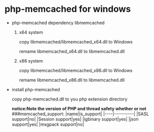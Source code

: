 # php-memcached for windows
 * php-memcached dependency libmemcached

     1. x64 system
        
        copy libmemcached/libmemcached_x64.dll to Windows 
        
        remame libmemcached_x64.dll to libmemcached.dll
     2. x86 system
  
        copy libmemcached/libmemcached_x86.dll to Windows 
        
        remame libmemcached_x86.dll to libmemcached.dll
        
 * install php-memcached
 
    copy php-memcached.dll to you php extension directory
    
    **notice:Note the version of PHP and thread safety whether or not**
    ###memcached_support:
    |name|is_support|
    |----|----------|
    |SASL support|no|
    |Session support|yes|
    |igbinary support|yes|
    |json support|yes|
    |msgpack support|no|
    
     
